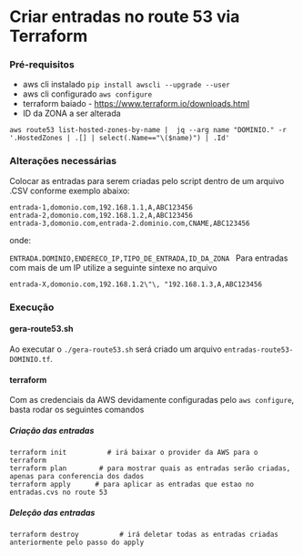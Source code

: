 # Criar entradas no route 53 via Terraform
### Pré-requisitos
- aws cli instalado ```pip install awscli --upgrade --user``` 
- aws cli configurado ```aws configure```
- terraform baiado - https://www.terraform.io/downloads.html
- ID da ZONA a ser alterada
```
aws route53 list-hosted-zones-by-name |  jq --arg name "DOMINIO." -r '.HostedZones | .[] | select(.Name=="\($name)") | .Id'
```

### Alterações necessárias

Colocar as entradas para serem criadas pelo script dentro de um arquivo .CSV conforme exemplo abaixo:

```
entrada-1,domonio.com,192.168.1.1,A,ABC123456
entrada-2,domonio.com,192.168.1.2,A,ABC123456
entrada-3,domonio.com,entrada-2.dominio.com,CNAME,ABC123456
```
onde:

`ENTRADA.DOMINIO,ENDERECO_IP,TIPO_DE_ENTRADA,ID_DA_ZONA
`
Para entradas com mais de um IP utilize a seguinte sintexe no arquivo

`entrada-X,domonio.com,192.168.1.2\"\, "192.168.1.3,A,ABC123456
`

### Execução
#### gera-route53.sh

Ao executar o `./gera-route53.sh` será criado um arquivo `entradas-route53-DOMINIO.tf`. 

#### terraform

Com as credenciais da AWS devidamente configuradas pelo `aws configure`, basta rodar os seguintes comandos

##### Criação das entradas

```
terraform init          # irá baixar o provider da AWS para o terraform
terraform plan        # para mostrar quais as entradas serão criadas, apenas para conferencia dos dados
terraform apply      # para aplicar as entradas que estao no entradas.cvs no route 53
```
##### Deleção das entradas

```
terraform destroy          # irá deletar todas as entradas criadas anteriormente pelo passo do apply
```

